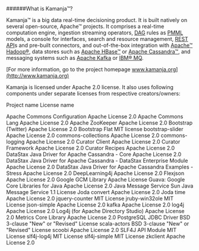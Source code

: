 ######What is Kamanja&#8482;?

Kamanja&#8482; is a big data real-time decisioning product. It is built natively on several open-source, Apache&#8482; projects. It comprises a real-time computation engine, ingestion streaming operators, [DAG](https://github.com/ligaDATA/Kamanja/wiki/Glossary#d) rules as [PMML](http://www.ibm.com/developerworks/library/ba-ind-PMML1/) models, a console for interfaces, search and resource management, [REST](http://rest.elkstein.org/2008/02/what-is-rest.html) [API](https://github.com/ligaDATA/Kamanja/wiki/Glossary#a)s and pre-built connectors, and out-of-the-box integration with [Apache&#8482; Hadoop&#174;](https://hadoop.apache.org/), data stores such as [Apache HBase&#8482;](http://hbase.apache.org/) or [Apache Cassandra&#8482;](http://cassandra.apache.org/), and messaging systems such as [Apache Kafka](http://kafka.apache.org/) or [IBM&#174; MQ](http://www-03.ibm.com/software/products/en/ibm-mq).

[For more information, go to the project homepage www.kamanja.org](http://www.kamanja.org)

Kamanja is licensed under Apache 2.0 license. It also uses following components under separate licenses from respective creators/owners:

Project name					          License name

Apache Commons Configuration		Apache License 2.0
Apache Commons Lang			        Apache License 2.0
Apache ZooKeeper				        Apache License 2.0
Bootstrap (Twitter)				      Apache License 2.0
Bootstrap Flat				          MIT license
bootstrap-slider				        Apache License 2.0
commons-collections			        Apache License 2.0
commons-logging				          Apache License 2.0
Curator Client				          Apache License 2.0
Curator Framework				        Apache License 2.0
Curator Recipes				          Apache License 2.0
DataStax Java Driver for Apache Cassandra - Core	Apache License 2.0
DataStax Java Driver for Apache Cassandra - DataStax Enterprise Module	Apache License 2.0
DataStax Java Driver for Apache Cassandra Examples - Stress	Apache License 2.0
DeepLearning4j				          Apache License 2.0
Flexjson					              Apache License 2.0
Google GCM Library			        Apache License
Guava: Google Core Libraries for Java	Apache License 2.0
Java Message Service			      Sun Java Message Service 1.1 License
Joda convert					          Apache License 2.0
Joda time					              Apache License 2.0
jquery-counter				          MIT License
jruby-win32ole				          MIT License
json-simple					            Apache License 2.0
kafka						                Apache License 2.0
log4j						                Apache License 2.0
Log4j (for Apache Directory Studio)	Apache License 2.0
Metrics Core Library			      Apache License 2.0
PostgreSQL JDBC Driver	BSD 3-clause "New" or "Revised" License
scala-actors	BSD 3-clause "New" or "Revised" License
scoobi						              Apache License 2.0
SLF4J API Module				        MIT License
slf4j-log4j					            MIT License
slf4j-simple					          MIT License
zkclient					              Apache License 2.0

